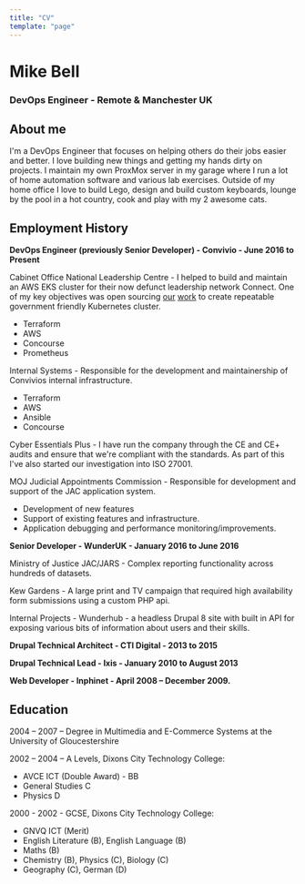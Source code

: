 ```yaml
---
title: "CV"
template: "page"
---
```


# Mike Bell
### DevOps Engineer - Remote & Manchester UK

## About me

I'm a DevOps Engineer that focuses on helping others do their jobs easier and better. I love building new things and getting my hands dirty on projects. I maintain my own ProxMox server in my garage where I run a lot of home automation software and various lab exercises. Outside of my home office I love to build Lego, design and build custom keyboards, lounge by the pool in a hot country, cook and play with my 2 awesome cats.

## Employment History

**DevOps Engineer (previously Senior Developer) - Convivio - June 2016 to Present**

Cabinet Office National Leadership Centre - I helped to build and maintain an AWS EKS cluster for their now defunct leadership network Connect. One of my key objectives was open sourcing [our](https://github.com/cabinetoffice/national-leadership-centre-terragrunt) [work](https://github.com/cabinetoffice/national-leadership-centre-terraform) to create repeatable government friendly Kubernetes cluster.

* Terraform
* AWS
* Concourse
* Prometheus

Internal Systems - Responsible for the development and maintainership of Convivios internal infrastructure.

* Terraform
* AWS
* Ansible
* Concourse

Cyber Essentials Plus - I have run the company through the CE and CE+ audits and ensure that we're compliant with the standards. As part of this I've also started our investigation into ISO 27001.

MOJ Judicial Appointments Commission - Responsible for development and support of the JAC application system.

* Development of new features
* Support of existing features and infrastructure.
* Application debugging and performance monitoring/improvements.

**Senior Developer - WunderUK - January 2016 to June 2016**

Ministry of Justice JAC/JARS - Complex reporting functionality across hundreds of datasets.

Kew Gardens - A large print and TV campaign that required high availability form submissions using a custom PHP api.

Internal Projects - Wunderhub - a headless Drupal 8 site with built in API for exposing various bits of information about users and their skills.

**Drupal Technical Architect - CTI Digital - 2013 to 2015**

**Drupal Technical Lead - Ixis - January 2010 to August 2013**

**Web Developer - Inphinet - April 2008 – December 2009.**

## Education

2004 – 2007 – Degree in Multimedia and E-Commerce Systems at the University of Gloucestershire

2002 – 2004 – A Levels, Dixons City Technology College:

* AVCE ICT (Double Award) - BB
* General Studies C
* Physics D

2000 - 2002 - GCSE, Dixons City Technology College:

* GNVQ ICT (Merit)
* English Literature (B), English Language (B)
* Maths (B)
* Chemistry (B), Physics (C), Biology (C)
* Geography (C), German (D)
